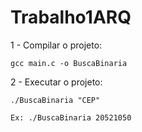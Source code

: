 # Trabalho1ARQ

1 - Compilar o projeto:

    gcc main.c -o BuscaBinaria
    
2 - Executar o projeto:

    ./BuscaBinaria "CEP"
    
    Ex: ./BuscaBinaria 20521050
    
